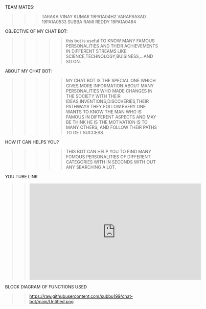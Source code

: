 TEAM MATES:
>>>TARAKA VINAY KUMAR 19PA1A04H2
>>>VARAPRASAD 19PA1A0533
>>>SUBBA RAMI REDDY 19PA1A0484 

OBJECTIVE OF MY CHAT BOT:
>>>>>this bot is useful TO KNOW MANY FAMOUS PERSONALITIES AND THEIR ACHIEVEMENTS IN DIFFERENT STREAMS LIKE SCIENCE,TECHNOLOGY,BUISINESS,...AND SO ON.


ABOUT MY CHAT BOT:
>>>>>MY CHAT BOT IS THE SPECIAL ONE WHICH GIVES MORE INFORMATION ABOUT MANY PERSONALITIES WHO MADE CHANGES IN THE SOCIETY WITH THEIR IDEAS,INVENTIONS,DISCOVERIES,THEIR PATHWAYS THEY FOLLOW.EVERY ONE WANTS TO KNOW THE MAN WHO IS FAMOUS IN DIFFERENT ASPECTS AND MAY BE THINK HE IS THE MOTIVATION IS TO MANY OTHERS, AND FOLLOW THEIR PATHS TO GET SUCCESS.

HOW IT CAN HELPS YOU?
>>>>>THIS BOT CAN HELP YOU TO FIND MANY FOMOUS PERSONALITIES OF DIFFERENT CATEGORIES WITH IN SECONDS WITH OUT ANY SEARCHING A LOT.

 YOU TUBE LINK
>> <iframe width="560" height="315" src="https://www.youtube.com/embed/_pfaHo0UHRQ" frameborder="0" allow="accelerometer; autoplay; clipboard-write; encrypted-media; gyroscope; picture-in-picture" allowfullscreen></iframe>
 
 BLOCK DIAGRAM OF FUNCTIONS USED
 >>https://raw.githubusercontent.com/subbu199/chat-bot/main/Untitled.png



